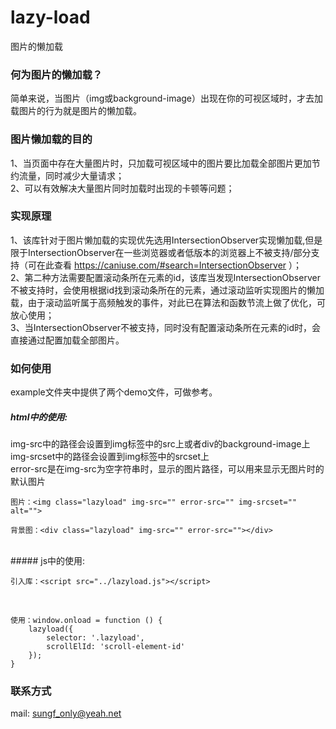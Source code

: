 # lazy-load
图片的懒加载
### 何为图片的懒加载？
简单来说，当图片（img或background-image）出现在你的可视区域时，才去加载图片的行为就是图片的懒加载。
### 图片懒加载的目的
1、当页面中存在大量图片时，只加载可视区域中的图片要比加载全部图片更加节约流量，同时减少大量请求；<br>
2、可以有效解决大量图片同时加载时出现的卡顿等问题；
### 实现原理
1、该库针对于图片懒加载的实现优先选用IntersectionObserver实现懒加载,但是限于IntersectionObserver在一些浏览器或者低版本的浏览器上不被支持/部分支持（可在此查看 https://caniuse.com/#search=IntersectionObserver ）；<br>2、第二种方法需要配置滚动条所在元素的id，该库当发现IntersectionObserver不被支持时，会使用根据id找到滚动条所在的元素，通过滚动监听实现图片的懒加载，由于滚动监听属于高频触发的事件，对此已在算法和函数节流上做了优化，可放心使用；<br>3、当IntersectionObserver不被支持，同时没有配置滚动条所在元素的id时，会直接通过配置加载全部图片。
### 如何使用
example文件夹中提供了两个demo文件，可做参考。
<br>
##### html中的使用:<br>
img-src中的路径会设置到img标签中的src上或者div的background-image上<br>
img-srcset中的路径会设置到img标签中的srcset上<br>
error-src是在img-src为空字符串时，显示的图片路径，可以用来显示无图片时的默认图片<br>
```
图片：<img class="lazyload" img-src="" error-src="" img-srcset="" alt="">
```

```
背景图：<div class="lazyload" img-src="" error-src=""></div>
```
<br>
##### js中的使用:<br>

```
引入库：<script src="../lazyload.js"></script>
```
<br>

```
使用：window.onload = function () {
	lazyload({
		selector: '.lazyload', 
		scrollElId: 'scroll-element-id'
	});
}
```

### 联系方式
mail: sungf_only@yeah.net



